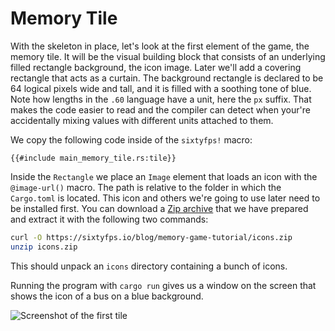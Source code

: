 # Memory Tile

With the skeleton in place, let's look at the first element of the game, the memory tile. It will be the
visual building block that consists of an underlying filled rectangle background, the icon image. Later we'll add a
covering rectangle that acts as a curtain. The background rectangle is declared to be 64 logical pixels wide and tall,
and it is filled with a soothing tone of blue. Note how lengths in the `.60` language have a unit, here
the `px` suffix. That makes the code easier to read and the compiler can detect when your're accidentally
mixing values with different units attached to them.

We copy the following code inside of the `sixtyfps!` macro:

```60
{{#include main_memory_tile.rs:tile}}
```

Inside the `Rectangle` we place an `Image` element that loads an icon with the `@image-url()` macro. The path is
relative to the folder in which the `Cargo.toml` is located. This icon and others we're going to
use later need to be installed first. You can download a [Zip archive](https://sixtyfps.io/blog/memory-game-tutorial/icons.zip)
that we have prepared and extract it with the following two commands:

```sh
curl -O https://sixtyfps.io/blog/memory-game-tutorial/icons.zip
unzip icons.zip
```

This should unpack an `icons` directory containing a bunch of icons.

Running the program with `cargo run` gives us a window on the screen that shows the icon of a bus on a
blue background.
    
![Screenshot of the first tile](https://sixtyfps.io/blog/memory-game-tutorial/memory-tile.png "Memory Tile Screenshot")
